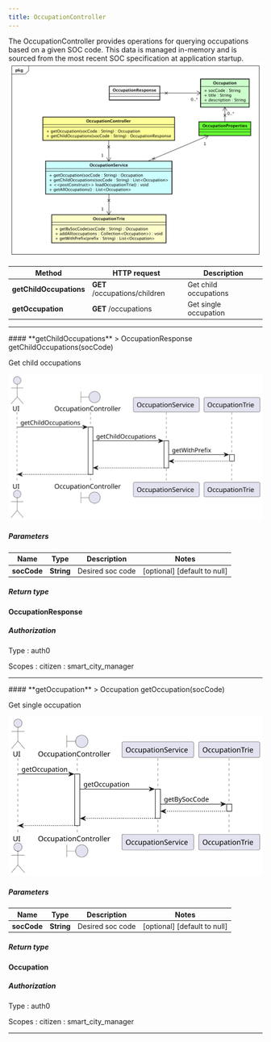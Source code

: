 ```yaml
---
title: OccupationController
---
```


The OccupationController provides operations for querying occupations based on a given SOC code. This data is managed in-memory and is sourced from the most recent SOC specification at application startup.  ![class diagram](/diagrams/classDiagrams/Occupation.svg) 

| Method | HTTP request | Description |
|------------- | ------------- | -------------|
| **getChildOccupations** | **GET** /occupations/children | Get child occupations |
| **getOccupation** | **GET** /occupations | Get single occupation |



<hr/>
#### **getChildOccupations**
> OccupationResponse getChildOccupations(socCode)

Get child occupations

![sequence diagram](/diagrams/OccupationController-getChildOccupations-sequence.svg)

##### Parameters

|Name | Type | Description  | Notes |
|------------- | ------------- | ------------- | -------------|
| **socCode** | **String**| Desired soc code | [optional] [default to null] |

##### Return type

**OccupationResponse**

##### Authorization


Type
: auth0

Scopes
: citizen
: smart_city_manager


<hr/>
#### **getOccupation**
> Occupation getOccupation(socCode)

Get single occupation

![sequence diagram](/diagrams/OccupationController-getOccupation-sequence.svg)

##### Parameters

|Name | Type | Description  | Notes |
|------------- | ------------- | ------------- | -------------|
| **socCode** | **String**| Desired soc code | [optional] [default to null] |

##### Return type

**Occupation**

##### Authorization


Type
: auth0

Scopes
: citizen
: smart_city_manager

<hr/>